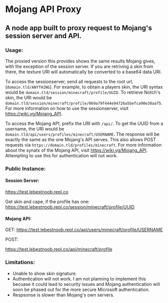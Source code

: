 # Mojang API Proxy
## A node app built to proxy request to Mojang's session server and API.

### Usage:

The proxied version this provides shows the same results Mojang gives, with the exception of the session server. If you are retriving a skin from there, the texture URI will automatically be converted to a base64 data URI.

To access the sessionserver, send all requests to the root url, (`domain.tld/ANYTHING`). For example, to obtain a players skin, the URI syntax would be  `domain.tld/session/minecraft/profile/UUID`. To retrieve Notch's skin, the URI would be  `domain.tld/session/minecraft/profile/069a79f444e94726a5befca90e38aaf5`. For more information on how to use the sessionserver, visit https://wiki.vg/Mojang_API.

To access the Mojang API, prefix the URI with `/api/`. To get the UUID from a username, the URI would be `domain.tld/api/users/profiles/minecraft/USERNAME`. The response will be exactly the same as the one Mojang's API serves. This also allows POST requests via `https://domain.tld/profiles/minecraft`. For more information about the synatx of the Mojang API, visit https://wiki.vg/Mojang_API. Attempting to use this for authentication will not work. 

### Public Instance:

#### Session Server:

https://test.lebestnoob.repl.co

Get skin and cape, if the profile has one:
https://test.lebestnoob.repl.co/session/minecraft/profile/UUID

#### Mojang API:

GET: 
https://test.lebestnoob.repl.co/api/users/minecraft/profile/USERNAME

POST: 

https://test.lebestnoob.repl.co/api/minecraft/profile

### Limitations:
* Unable to show skin signature. 
* Authentication will not work. I am not planning to implement this becuase it could lead to security issues and Mojang authentication will soon be phased out for the more secure Microsoft authentication.
* Respsonse is slower than Mojang's own servers.
